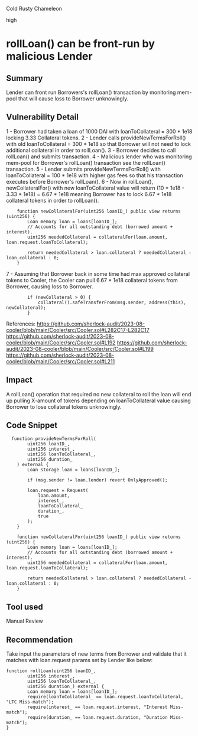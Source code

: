 Cold Rusty Chameleon

high

# rollLoan() can be front-run by malicious Lender
## Summary
Lender can front run Borrowers's rollLoan() transaction by monitoring mem-pool that will cause loss to Borrower unknowingly.

## Vulnerability Detail
1 - Borrower had taken a loan of 1000 DAI with loanToCollateral = 300 * 1e18 locking 3.33 Collateral tokens.
2 - Lender calls provideNewTermsForRoll() with old loanToCollateral = 300 * 1e18 so that Borrower will not need to lock additional collateral in order to rollLoan().
3 - Borrower decides to call rollLoan() and submits transaction.
4 - Malicious lender who was monitoring mem-pool for Borrower's rollLoan() transaction see the rollLoan() transaction.
5 - Lender submits provideNewTermsForRoll() with loanToCollateral = 100 * 1e18 with higher gas fees so that his transaction executes before Borrower's rollLoan().
6 - Now in rollLoan(),  newCollateralFor() with new loanToCollateral value will return (10 * 1e18 - 3.33 * 1e18) = 6.67 * 1e18 meaning Borrower has to lock 6.67 * 1e18 collateral tokens in order to rollLoan().
```solidity
    function newCollateralFor(uint256 loanID_) public view returns (uint256) {
        Loan memory loan = loans[loanID_];
        // Accounts for all outstanding debt (borrowed amount + interest).
        uint256 neededCollateral = collateralFor(loan.amount, loan.request.loanToCollateral);

        return neededCollateral > loan.collateral ? neededCollateral - loan.collateral : 0;
    }
```
7 - Assuming that Borrower back in some time had max approved collateral tokens to Cooler, the Cooler can pull 6.67 * 1e18 collateral tokens from Borrower, causing loss to Borrower.

```solidity
        if (newCollateral > 0) {
            collateral().safeTransferFrom(msg.sender, address(this), newCollateral);
        }
```
References:
https://github.com/sherlock-audit/2023-08-cooler/blob/main/Cooler/src/Cooler.sol#L282C17-L282C17
https://github.com/sherlock-audit/2023-08-cooler/blob/main/Cooler/src/Cooler.sol#L192
https://github.com/sherlock-audit/2023-08-cooler/blob/main/Cooler/src/Cooler.sol#L199
https://github.com/sherlock-audit/2023-08-cooler/blob/main/Cooler/src/Cooler.sol#L211


## Impact
A rollLoan() operation that required no new collateral to roll the loan will end up pulling X-amount of tokens depending on loanToCollateral value causing Borrower to lose collateral tokens unknowingly.  

## Code Snippet
```solidity
  function provideNewTermsForRoll(
        uint256 loanID_,
        uint256 interest_,
        uint256 loanToCollateral_,
        uint256 duration_
    ) external {
        Loan storage loan = loans[loanID_];

        if (msg.sender != loan.lender) revert OnlyApproved();

        loan.request = Request(
            loan.amount,
            interest_,
            loanToCollateral_
            duration_,
            true
        );
    }

    function newCollateralFor(uint256 loanID_) public view returns (uint256) {
        Loan memory loan = loans[loanID_];
        // Accounts for all outstanding debt (borrowed amount + interest).
        uint256 neededCollateral = collateralFor(loan.amount, loan.request.loanToCollateral);

        return neededCollateral > loan.collateral ? neededCollateral - loan.collateral : 0;
    }
```

## Tool used

Manual Review

## Recommendation
Take input the parameters of new terms from Borrower and validate that it matches with loan.request params set by Lender like below:
```solidity
function rollLoan(uint256 loanID_, 
        uint256 interest_,
        uint256 loanToCollateral_,
        uint256 duration_) external {
        Loan memory loan = loans[loanID_];
        require(loanToCollateral_ == loan.request.loanToCollateral, "LTC Miss-match");
        require(interest_ == loan.request.interest, "Interest Miss-match");
        require(duration_ == loan.request.duration, "Duration Miss-match");
}
```
